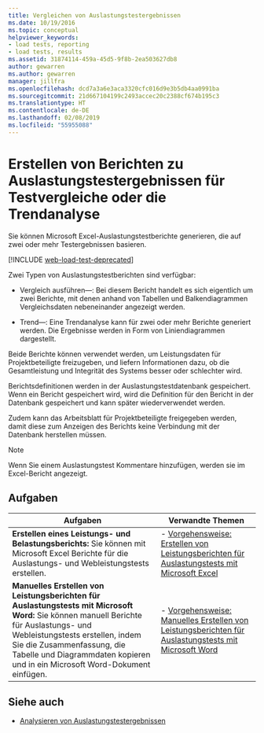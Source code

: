 ```yaml
---
title: Vergleichen von Auslastungstestergebnissen
ms.date: 10/19/2016
ms.topic: conceptual
helpviewer_keywords:
- load tests, reporting
- load tests, results
ms.assetid: 31874114-459a-45d5-9f8b-2ea503627db8
author: gewarren
ms.author: gewarren
manager: jillfra
ms.openlocfilehash: dcd7a3a6e3aca3320cfc016d9e3b5db4aa0991ba
ms.sourcegitcommit: 21d667104199c2493accec20c2388cf674b195c3
ms.translationtype: HT
ms.contentlocale: de-DE
ms.lasthandoff: 02/08/2019
ms.locfileid: "55955088"
---
```

# <a name="report-load-tests-results-for-test-comparisons-or-trend-analysis"></a>Erstellen von Berichten zu Auslastungstestergebnissen für Testvergleiche oder die Trendanalyse

Sie können Microsoft Excel-Auslastungstestberichte generieren, die auf zwei oder mehr Testergebnissen basieren.

[!INCLUDE [web-load-test-deprecated](includes/web-load-test-deprecated.md)]

Zwei Typen von Auslastungstestberichten sind verfügbar:

- Vergleich ausführen&mdash;: Bei diesem Bericht handelt es sich eigentlich um zwei Berichte, mit denen anhand von Tabellen und Balkendiagrammen Vergleichsdaten nebeneinander angezeigt werden.

- Trend&mdash;: Eine Trendanalyse kann für zwei oder mehr Berichte generiert werden. Die Ergebnisse werden in Form von Liniendiagrammen dargestellt.

Beide Berichte können verwendet werden, um Leistungsdaten für Projektbeteiligte freizugeben, und liefern Informationen dazu, ob die Gesamtleistung und Integrität des Systems besser oder schlechter wird.

Berichtsdefinitionen werden in der Auslastungstestdatenbank gespeichert. Wenn ein Bericht gespeichert wird, wird die Definition für den Bericht in der Datenbank gespeichert und kann später wiederverwendet werden.

Zudem kann das Arbeitsblatt für Projektbeteiligte freigegeben werden, damit diese zum Anzeigen des Berichts keine Verbindung mit der Datenbank herstellen müssen.

> [!NOTE]
> Wenn Sie einem Auslastungstest Kommentare hinzufügen, werden sie im Excel-Bericht angezeigt.

## <a name="tasks"></a>Aufgaben

|Aufgaben|Verwandte Themen|
|-|-|
|**Erstellen eines Leistungs- und Belastungsberichts:** Sie können mit Microsoft Excel Berichte für die Auslastungs- und Webleistungstests erstellen.|- [Vorgehensweise: Erstellen von Leistungsberichten für Auslastungstests mit Microsoft Excel](../test/how-to-create-load-test-performance-reports-using-microsoft-excel.md)|
|**Manuelles Erstellen von Leistungsberichten für Auslastungstests mit Microsoft Word:** Sie können manuell Berichte für Auslastungs- und Webleistungstests erstellen, indem Sie die Zusammenfassung, die Tabelle und Diagrammdaten kopieren und in ein Microsoft Word-Dokument einfügen.|- [Vorgehensweise: Manuelles Erstellen von Leistungsberichten für Auslastungstests mit Microsoft Word](../test/how-to-manually-create-a-load-test-performance-report-using-microsoft-word.md)|

## <a name="see-also"></a>Siehe auch

- [Analysieren von Auslastungstestergebnissen](../test/analyze-load-test-results-using-the-load-test-analyzer.md)